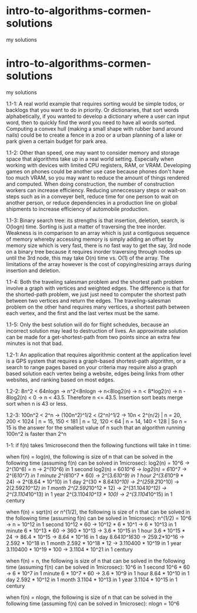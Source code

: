 # intro-to-algorithms-cormen-solutions
my solutions

# intro-to-algorithms-cormen-solutions
my solutions

1.1-1: A real world example that requires sorting would be simple todos, or backlogs that you want to do in priority. Or dictionaries, that sort words alphabetically, if you wanted to develop a dictionary where a user can input word, then to quickly find the word you need to have all words sorted. Computing a convex hull (making a small shape with rubber band around nails) could be to create a fence in a zoo or a urban planning of a lake or park given a certain budget for park area.

1.1-2: Other than speed, one may want to consider memory and storage space that algorithms take up in a real world setting. Especially when working with devices with limited CPU registers, RAM, or VRAM. Developing games on phones could be another use case because phones don't have too much VRAM, so you may want to reduce the amount of things rendered and computed. When doing construction, the number of construction workers can increase efficiency. Reducing unneccessary steps or wait-on steps such as in a conveyer belt, reduce time for one person to wait on another person, or reduce dependencies in a production line on global shipments to increase efficiency of automobile production.

1.1-3: Binary search tree: its strengths is that insertion, deletion, search, is O(logn) time. Sorting is just a matter of traversing the tree inorder. Weakness is in comparison to an array which is just a contiguous sequence of memory whereby accessing memory is simply adding an offset by memory size which is very fast, there is no fast way to get the say, 3rd node on a binary tree because it requires inorder traversing through nodes up until the 3rd node, this may take O(n) time vs. O(1) of the array. The limitations of the array however is the cost of copying/resizing arrays during insertion and deletion.

1.1-4: Both the traveling salesman problem and the shortest path problem involve a graph with vertices and weighted edges. The difference is that for the shorted-path problem, we just just need to computer the shortest path between two vertices and return the edges. The traveling-salesman problem on the other hand requires many vertices, a shortest path between each vertex, and the first and the last vertex must be the same.

1.1-5: Only the best solution will do for flight schedules, because an incorrect solution may lead to destruction of lives. An approximate solution can be made for a get-shortest-path from two points since an extra few minutes is not that bad.

1.2-1: An application that requires algorithmic content at the application level is a GPS system that requires a graph-based shortest-path algorithm, or a search to range pages based on your criteria may require also a graph based solution each vertex being a website, edges being links from other websites, and ranking based on most edges.

1.2-2: 8n^2 < 64nlogn -> n^2<8nlogn -> n<8log2(n) -> n < 8*log2(n) -> n - 8log2(n) < 0 -> n < 43.5. Therefore n <= 43.5. Insertion sort beats merge sort when n is 43 or less.

1.2-3: 100n^2 < 2^n -> (100n^2)^1/2 < (2^n)^1/2 -> 10n < 2^(n/2) | n = 20, 200 < 1024 | n = 15, 150 < 181 | n = 12, 120 < 64 | n = 14, 140 < 128 | 
So n = 15 is the answer for the smallest value of n such that an algorithm running 100n^2 is faster than 2^n

1-1: if f(n) takes 1microsecond then the following functions will take in t time:

when f(n) = log(n), the following is size of n that can be solved in the following time (assuming f(n) can be solved in 1microsec):
log2(n) = 10^6 -> 2^(10^6) = n -> 2^(10^6) in 1 second
log2(n) = 60*10^6 -> log2(n) = 6*10^7 -> 2^(6*10^7) in 1 minute
2^(6*10^7 * 60) -> 2^(3.6*10^9) in 1 hour
2^(3.6*10^9 * 24) -> 2^(8.64 * 10^10) in 1 day
2^(30 * 8.64*10^10) -> 2^(259.2*10^10) -> 2(2.592*10^12) in 1 month
2^(2.592*10^12 * 12) -> 2^(31.104*10^12) -> 2^(3.1104*10^13) in 1 year
2^(3.1104*10^13 * 100) -> 2^(3.1104*10^15) in 1 century

when f(n) = sqrt(n) or n^(1/2), the following is size of n that can be solved in the following time (assuming f(n) can be solved in 1microsec):
n^(1/2) = 10^6 -> n = 10^12 in 1 second
10^12 * 60 -> 10^12 * 6 * 10^1 -> 6 * 10^13 in 1 minute
6 * 10^13 * 60 -> 360 * 10^13 -> 3.6 * 10^15 in 1 hour
3.6 * 10^15 * 24 -> 86.4 * 10^15 -> 8.64 * 10^16 in 1 day
8.64*10^16*30 -> 259.2*10^16 -> 2.592 * 10^18 in 1 month
2.592 * 10^18 * 12 -> 3.110400 * 10^19 in 1 year
3.110400 * 10^19 * 100 -> 3.1104 * 10^21 in 1 century

when f(n) = n, the following is size of n that can be solved in the following time (assuming f(n) can be solved in 1microsec):
10^6 in 1 second
10^6 * 60 -> 6 * 10^7 in 1 minute
6 * 10^7 * 60 -> 3.6 * 10^9 in 1 hour
8.64 * 10^10 in 1 day
2.592 * 10^12 in 1 month
3.1104 * 10^13 in 1 year
3.1104 * 10^15 in 1 century

when f(n) = nlogn, the following is size of n that can be solved in the following time (assuming f(n) can be solved in 1microsec):
nlogn = 10^6
